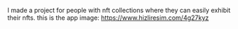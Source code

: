 I made a project for people with nft collections where they can easily exhibit their nfts.
this is the app image:
https://www.hizliresim.com/4g27kyz
